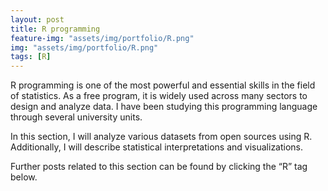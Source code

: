 ```yaml
---
layout: post
title: R programming
feature-img: "assets/img/portfolio/R.png"
img: "assets/img/portfolio/R.png"
tags: [R]
---
```


R programming is one of the most powerful and essential skills in the field of statistics. As a free program, it is widely used across many sectors to design and analyze data. I have been studying this programming language through several university units.

In this section, I will analyze various datasets from open sources using R. Additionally, I will describe statistical interpretations and visualizations.

Further posts related to this section can be found by clicking the “R” tag below.